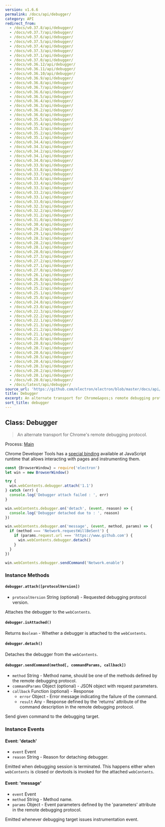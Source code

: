 ```yaml
---
version: v1.6.6
permalink: /docs/api/debugger/
category: API
redirect_from:
  - /docs/v0.37.8/api/debugger/
  - /docs/v0.37.7/api/debugger/
  - /docs/v0.37.6/api/debugger/
  - /docs/v0.37.5/api/debugger/
  - /docs/v0.37.4/api/debugger/
  - /docs/v0.37.3/api/debugger/
  - /docs/v0.37.1/api/debugger/
  - /docs/v0.37.0/api/debugger/
  - /docs/v0.36.12/api/debugger/
  - /docs/v0.36.11/api/debugger/
  - /docs/v0.36.10/api/debugger/
  - /docs/v0.36.9/api/debugger/
  - /docs/v0.36.8/api/debugger/
  - /docs/v0.36.7/api/debugger/
  - /docs/v0.36.6/api/debugger/
  - /docs/v0.36.5/api/debugger/
  - /docs/v0.36.4/api/debugger/
  - /docs/v0.36.3/api/debugger/
  - /docs/v0.36.2/api/debugger/
  - /docs/v0.36.0/api/debugger/
  - /docs/v0.35.5/api/debugger/
  - /docs/v0.35.4/api/debugger/
  - /docs/v0.35.3/api/debugger/
  - /docs/v0.35.2/api/debugger/
  - /docs/v0.35.1/api/debugger/
  - /docs/v0.34.4/api/debugger/
  - /docs/v0.34.3/api/debugger/
  - /docs/v0.34.2/api/debugger/
  - /docs/v0.34.1/api/debugger/
  - /docs/v0.34.0/api/debugger/
  - /docs/v0.33.9/api/debugger/
  - /docs/v0.33.8/api/debugger/
  - /docs/v0.33.7/api/debugger/
  - /docs/v0.33.6/api/debugger/
  - /docs/v0.33.4/api/debugger/
  - /docs/v0.33.3/api/debugger/
  - /docs/v0.33.2/api/debugger/
  - /docs/v0.33.1/api/debugger/
  - /docs/v0.33.0/api/debugger/
  - /docs/v0.32.3/api/debugger/
  - /docs/v0.32.2/api/debugger/
  - /docs/v0.31.2/api/debugger/
  - /docs/v0.31.0/api/debugger/
  - /docs/v0.30.4/api/debugger/
  - /docs/v0.29.2/api/debugger/
  - /docs/v0.29.1/api/debugger/
  - /docs/v0.28.3/api/debugger/
  - /docs/v0.28.2/api/debugger/
  - /docs/v0.28.1/api/debugger/
  - /docs/v0.28.0/api/debugger/
  - /docs/v0.27.3/api/debugger/
  - /docs/v0.27.2/api/debugger/
  - /docs/v0.27.1/api/debugger/
  - /docs/v0.27.0/api/debugger/
  - /docs/v0.26.1/api/debugger/
  - /docs/v0.26.0/api/debugger/
  - /docs/v0.25.3/api/debugger/
  - /docs/v0.25.2/api/debugger/
  - /docs/v0.25.1/api/debugger/
  - /docs/v0.25.0/api/debugger/
  - /docs/v0.24.0/api/debugger/
  - /docs/v0.23.0/api/debugger/
  - /docs/v0.22.3/api/debugger/
  - /docs/v0.22.2/api/debugger/
  - /docs/v0.22.1/api/debugger/
  - /docs/v0.21.3/api/debugger/
  - /docs/v0.21.2/api/debugger/
  - /docs/v0.21.1/api/debugger/
  - /docs/v0.21.0/api/debugger/
  - /docs/v0.20.8/api/debugger/
  - /docs/v0.20.7/api/debugger/
  - /docs/v0.20.6/api/debugger/
  - /docs/v0.20.5/api/debugger/
  - /docs/v0.20.4/api/debugger/
  - /docs/v0.20.3/api/debugger/
  - /docs/v0.20.2/api/debugger/
  - /docs/v0.20.1/api/debugger/
  - /docs/v0.20.0/api/debugger/
  - /docs/latest/api/debugger/
source_url: 'https://github.com/electron/electron/blob/master/docs/api/debugger.md'
title: Debugger
excerpt: An alternate transport for Chrome&apos;s remote debugging protocol.
sort_title: debugger
---
```




<!--


                                      ::::
                                    :o+//+o:
                                    +o    oo-
                                    :o+//oo/+o/
                                      -::-   -oo:
                                               /s/
                      -::::::::-                :s/  :::--
                  :+oo+////////+:        -:/+oo/ :s:-///++oo+:
                /o+:                -/+oo+/:-     +o-      -:+o:
               /s:              -:+o+/:           -o+         :s/
              -s/            -/oo/:                /s-         +s-
              -s/         -/oo/-                   -s/         /s-
               oo       :+o/-                       oo         oo
               -s/    :oo/                          /s-       /s-
                :s/ :oo:              -::-          /s-      /s:
                  -+o/               /ssss/         :s:    -+o-
                 :o+--               /ssss/         :s:   :o+-
                :s/  +o:              -::-          /s-   --
               -s/    :+o/-                         /s-
               oo       -+o+-                       oo
              -s/         -/oo/-                   -s/
             -+soo+:         -/oo/:                /s-      /oooo+-
             o+   :s:           -:+o+/:-          -o+      /s:  -oo
             oo:--/s:       ::      -:+oo+/:-     -/-      /s/--:o+
              :+++/-        :s:          -:/+ooo++//////++oo//+o+:
                             /s:                --::::::--
                              /s/              /s-
                               :oo:          :oo:
                                 /oo/-    -/oo/
                                   -/+oooo+/-





                   _______  _______  _______  _______  __
                  |       ||       ||       ||       ||  |
                  |  _____||_     _||   _   ||    _  ||  |
                  | |_____   |   |  |  | |  ||   |_| ||  |
                  |_____  |  |   |  |  |_|  ||    ___||__|
                   _____| |  |   |  |       ||   |     __
                  |_______|  |___|  |_______||___|    |__|


    This file is generated automatically, so it should not be edited.

    To make changes, head over to the electron/electron repository:

    https://github.com/electron/electron/blob/master/docs/api/debugger.md

    Thanks!

-->
## Class: Debugger

> An alternate transport for Chrome's remote debugging protocol.

Process: [Main]({{site.baseurl}}/docs/glossary#main-process)

Chrome Developer Tools has a [special binding](https://developer.chrome.com/devtools/docs/debugger-protocol) available at JavaScript runtime that allows interacting with pages and instrumenting them.

```javascript
const {BrowserWindow} = require('electron')
let win = new BrowserWindow()

try {
  win.webContents.debugger.attach('1.1')
} catch (err) {
  console.log('Debugger attach failed : ', err)
}

win.webContents.debugger.on('detach', (event, reason) => {
  console.log('Debugger detached due to : ', reason)
})

win.webContents.debugger.on('message', (event, method, params) => {
  if (method === 'Network.requestWillBeSent') {
    if (params.request.url === 'https://www.github.com') {
      win.webContents.debugger.detach()
    }
  }
})

win.webContents.debugger.sendCommand('Network.enable')
```

### Instance Methods

#### `debugger.attach([protocolVersion])`

*   `protocolVersion` String (optional) - Requested debugging protocol version.

Attaches the debugger to the `webContents`.

#### `debugger.isAttached()`

Returns `Boolean` - Whether a debugger is attached to the `webContents`.

#### `debugger.detach()`

Detaches the debugger from the `webContents`.

#### `debugger.sendCommand(method[, commandParams, callback])`

*   `method` String - Method name, should be one of the methods defined by the remote debugging protocol.
*   `commandParams` Object (optional) - JSON object with request parameters.
*   `callback` Function (optional) - Response
    *   `error` Object - Error message indicating the failure of the command.
    *   `result` Any - Response defined by the 'returns' attribute of the command description in the remote debugging protocol.

Send given command to the debugging target.

### Instance Events

#### Event: 'detach'

*   `event` Event
*   `reason` String - Reason for detaching debugger.

Emitted when debugging session is terminated. This happens either when `webContents` is closed or devtools is invoked for the attached `webContents`.

#### Event: 'message'

*   `event` Event
*   `method` String - Method name.
*   `params` Object - Event parameters defined by the 'parameters' attribute in the remote debugging protocol.

Emitted whenever debugging target issues instrumentation event.
